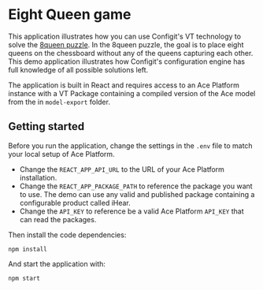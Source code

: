 # Eight Queen game

This application illustrates how you can use Configit's VT technology to solve the [8queen puzzle](https://en.wikipedia.org/wiki/Eight_queens_puzzle). In the 8queen puzzle, the goal is to place eight queens on the chessboard without any of the queens capturing each other. This demo application illustrates how Configit's configuration engine has full knowledge of all possible solutions left.

The application is built in React and requires access to an Ace Platform instance with a VT Package containing a compiled version of the Ace model from the in `model-export` folder.

## Getting started

Before you run the application, change the settings in the `.env` file to match your local setup of Ace Platform.

- Change the `REACT_APP_API_URL` to the URL of your Ace Platform installation.
- Change the `REACT_APP_PACKAGE_PATH` to reference the package you want to use. The demo can use any valid and published package containing a configurable product called iHear.
- Change the `API_KEY` to reference be a valid Ace Platform `API_KEY` that can read the packages.

Then install the code dependencies:

```
npm install
```

And start the application with:

```
npm start
```
